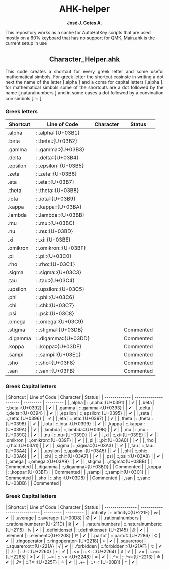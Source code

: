 <h1 align="center">AHK-helper</h1>
<p align="center">
    <a href="https://www.instagram.com/jj_cotes/"><strong>José J. Cotes A.</strong></a> <!--https://github.com/jjCotes/-->
</p>
<p>
    This repository works as a cache for AutoHotKey scripts that are used mostly on a 60% keyboard that has no support for QMK, Main.ahk is the current setup in use 
</p>


<h2 align="center">Character_Helper.ahk</h2>
<p align="justify"> 
    This code creates a shortcut for every greek letter and some useful mathematical simbols. For greek letter the shortcut cosinste in writing a dot next the name of the letter [.alpha ] and a coma for capital letters [,alpha ]. for mathematical simbols some of the shortcuts are a dot followed by the name [.naturalnumbers ] and in some cases a dot followed by a convination con simbols [.!= ]
</p>

<h3>Greek letters</h3>

| Shortcut      | Line of Code          | Character | Status    |
| ------------- | --------------------- | --------- | --------- |
| .alpha        | ::.alpha::{U+03B1}    |           |          |
| .beta         | ::.beta::{U+03B2}     |           |          |
| .gamma        | ::.gamma::{U+03B3}    |           |          |
| .delta        | ::.delta::{U+03B4}    |           |          |
| .epsilon      | ::.epsilon::{U+03B5}  |           |          |
| .zeta         | ::.zeta::{U+03B6}     |           |          |
| .eta          | ::.eta::{U+03B7}      |           |          |
| .theta        | ::.theta::{U+03B8}    |           |          |
| .iota         | ::.iota::{U+03B9}     |           |          |
| .kappa        | ::.kappa::{U+03BA}    |           |          |
| .lambda       | ::.lambda::{U+03BB}   |           |          |
| .mu           | ::.mu::{U+03BC}       |           |          |
| .nu           | ::.nu::{U+03BD}       |           |          |
| .xi           | ::.xi::{U+03BE}       |           |          |
| .omikron      | ::.omikron::{U+03BF}  |           |          |
| .pi           | ::.pi::{U+03C0}       |           |          |
| .rho          | ::.rho::{U+03C1}      |           |          |
| .sigma        | ::.sigma::{U+03C3}    |           |          |
| .tau          | ::.tau::{U+03C4}      |           |          |
| .upsilon      | ::.upsilon::{U+03C5}  |           |          |
| .phi          | ::.phi::{U+03C6}      |           |          |
| .chi          | ::.chi::{U+03C7}      |           |          |
| .psi          | ::.psi::{U+03C8}      |           |          |
| .omega        | ::.omega::{U+03C9}    |           |          |
| .stigma       | ::.stigma::{U+03DB}   |           | Commented |
| .digamma      | ::.digamma::{U+03DD}  |           | Commented |
| .koppa        | ::.koppa::{U+03DF}    |           | Commented |
| .sampi        | ::.sampi::{U+03E1}    |           | Commented |
| .sho          | ::.sho::{U+03F8}      |           | Commented |
| .san          | ::.san::{U+03FB}      |           | Commented |




<h3>Greek Capital letters</h3>
| Shortcut      | Line of Code          | Character | Status    |
| ------------- | --------------------- | --------- | --------- |
| ,alpha        | ::,alpha::{U+0391}    |           | ✔         |
| ,beta         | ::,beta::{U+0392}     |           | ✔         |
| ,gamma        | ::,gamma::{U+0393}    |           | ✔         |
| ,delta        | ::,delta::{U+0394}    |           | ✔         |
| ,epsilon      | ::,epsilon::{U+0395}  |           | ✔         |
| ,zeta         | ::,zeta::{U+0396}     |           | ✔         |
| ,eta          | ::,eta::{U+0397}      |           | ✔         |
| ,theta        | ::,theta::{U+0398}    |           | ✔         |
| ,iota         | ::,iota::{U+0399}     |           | ✔         |
| ,kappa        | ::,kappa::{U+039A}    |           | ✔         |
| ,lambda       | ::,lambda::{U+039B}   |           | ✔         |
| ,mu           | ::,mu::{U+039C}       |           | ✔         |
| ,nu           | ::,nu::{U+039D}       |           | ✔         |
| ,xi           | ::,xi::{U+039E}       |           | ✔         |
| ,omikron      | ::,omikron::{U+039F}  |           | ✔         |
| ,pi           | ::,pi::{U+03A0}       |           | ✔         |
| ,rho          | ::,rho::{U+03A1}      |           | ✔         |
| ,sigma        | ::,sigma::{U+03A3}    |           | ✔         |
| ,tau          | ::,tau::{U+03A4}      |           | ✔         |
| ,upsilon      | ::,upsilon::{U+03A5}  |           | ✔         |
| ,phi          | ::,phi::{U+03A6}      |           | ✔         |
| ,chi          | ::,chi::{U+03A7}      |           | ✔         |
| ,psi          | ::,psi::{U+03A8}      |           | ✔         |
| ,omega        | ::,omega::{U+03A9}    |           | ✔         |
| ,stigma       | ::,stigma::{U+03BB}   |           | Commented |
| ,digamma      | ::,digamma::{U+03BD}  |           | Commented |
| ,koppa        | ::,koppa::{U+03BF}    |           | Commented |
| ,sampi        | ::,sampi::{U+03C1}    |           | Commented |
| ,sho          | ::,sho::{U+03D8}      |           | Commented |
| ,san          | ::,san::{U+03DB}      |           | Commented |

<h3>Greek Capital letters</h3>
| Shortcut         | Line of Code                 | Character | Status    |
| ---------------- | ---------------------------- | --------- | --------- |
| .infinity        | ::.infinity::{U+221E}        | ∞         | ✔         |
| .average         | ::.average::{U+00D8}         | Ø         | ✔         |
| .rationalnumbers | ::.rationalnumbers::{U+211D} | ℝ         | ✔         |
| .naturalnumbers  | ::.naturalnumbers::{U+2115}  | ℕ         | ✔         |
| .definitionset   | ::.definitionset::{U+2145}   | ⅅ         | ✔         |
| .element         | ::.element::{U+2208}         | ∈         | ✔         |
| .partof          | ::.partof::{U+2286}          | ⊆         | ✔         |
| .ringoperator    | ::.ringoperator::{U+2218}    | ∘         | ✔         |
| ,squareroot      | ::.squareroot::{U+221A}      | √         | ✔         |
| .forbidden       | ::.forbidden::{U+21AF}       | ↯         | ✔         |
| .!=              | ::.!=::{U+2260}              | ≠         | ✔         |
| .<=              | ::.<=::{U+2264}              | ≤         | ✔         |
| .>=              | ::.>=::{U+2265}              | ≥         | ✔         |
| .~=              | ::.~=::{U+2248}              | ≈         | ✔         |
| .^=              | ::.^=::{U+2213}              | ≙         | ✔         |
| .?=              | ::.?=::{U+225F}              | ≟         | ✔         |
| .+-              | ::.+-::{U+00B1}              | ±         | ✔         |













